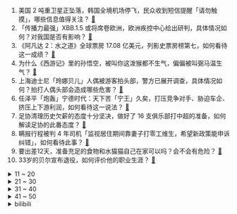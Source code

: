 1. 美国 2 吨重卫星正坠落，韩国全境机场停飞，民众收到短信提醒「请勿触摸」，哪些信息值得关注？ [:link:](https://www.zhihu.com/question/577681285)
2. 「传播力最强」XBB.1.5 或将席卷欧洲，欧洲疾控中心给出研判，具体情况如何？对我国是否有影响？ [:link:](https://www.zhihu.com/question/577305031)
3. 《阿凡达 2：水之道》全球票房 17.08 亿美元，列影史票房榜第七，如何看待这一成绩？ [:link:](https://www.zhihu.com/question/577095892)
4. 为什么《西游记》里的孙悟空，被叫你这泼猴都不生气，偏偏被叫弼马温生气？ [:link:](https://www.zhihu.com/question/569368469)
5. 上海迪士尼「玲娜贝儿」人偶被游客拍头部，警方已展开调查，具体情况如何？拍打人偶头部会造成哪些危害？ [:link:](https://www.zhihu.com/question/577503136)
6. 任泽平「炮轰」宁德时代：天下苦「宁王」久矣，打压竞争对手、胁迫车企、挤压上下游利润，如何看待这一说法？ [:link:](https://www.zhihu.com/question/577697687)
7. 足协清理历史欠薪的态度十分坚决，做好了 16 支俱乐部打中超的准备，如何解读足协的此番态度？ [:link:](https://www.zhihu.com/question/577485578)
8. 瞒报行程被判 4 年司机「监视居住期间靠妻子打零工维生，希望新政策能申诉纠错」，如何看待此事？ [:link:](https://www.zhihu.com/question/577656058)
9. 要出差12天，准备充足的食物和水猫猫自己在家可以吗？会不会有危险？ [:link:](https://www.zhihu.com/question/56685153)
10. 33岁的贝尔宣布退役，如何评价他的职业生涯？ [:link:](https://www.zhihu.com/question/577742551)
<details>
<summary>11 ~ 20</summary>

11. 扬州通报网传领导干部作风问题，已成立专项核查组，哪些信息值得关注？ [:link:](https://www.zhihu.com/question/577652846)
12. 《三体·黑暗森林》中罗辑的湖畔住宅真的存在吗？最接近的地方是哪？ [:link:](https://www.zhihu.com/question/19896798)
13. 为什么现在见不到棉花做的袄子了？ [:link:](https://www.zhihu.com/question/573500389)
14. nature和science的论文为什么都是结果在前方法在后？ [:link:](https://www.zhihu.com/question/565911168)
15. C 罗利雅得胜利首秀对阵巴黎的比赛将于 1 月 20 日进行，对于这场比赛你有哪些期待？ [:link:](https://www.zhihu.com/question/577653960)
16. 胡锡进认为中国缺少麦卡锡、佩洛西等人的对应角色，「缺几只能够狠咬美国的『鹰』」，如何看待这一观点？ [:link:](https://www.zhihu.com/question/577662626)
17. 南京一爱马仕店开业请道士做法，商场回应「是正常操作流程，此为中华民族传统」，如何看待此事？ [:link:](https://www.zhihu.com/question/577677671)
18. 山西五台县女子去世后有 4 针新冠疫苗记录，官方回应「乡卫生院院长被撤职」，哪些信息值得关注？ [:link:](https://www.zhihu.com/question/577495734)
19. 为什么开机键不放在鼠标上？ [:link:](https://www.zhihu.com/question/574964800)
20. 女子晒 6 本结婚证 4 本离婚证，与老公 5 年离 3 次结 2 次，如何看待此事？ [:link:](https://www.zhihu.com/question/577651844)
</details>
<details>
<summary>21 ~ 30</summary>

21. 如何穿出最近流行的 Old Money 老钱风？这种风格到底「贵」在哪儿？ [:link:](https://www.zhihu.com/question/566799507)
22. 英国消息称安全部门从英公务用车中发现中国跟踪设备，我使馆「纯属捏造」，真相是什么？有哪些信息值得关注？ [:link:](https://www.zhihu.com/question/577640858)
23. 为什么很多家长教孩子都会逐渐变得暴躁？如何从心理学角度分析？ [:link:](https://www.zhihu.com/question/576878949)
24. 怎么理解原神中“磨损”的概念？ [:link:](https://www.zhihu.com/question/457549990)
25. 看书和听书你选哪个？ [:link:](https://www.zhihu.com/question/570273661)
26. 如何记住吉他指板每个位置代表的音符？ [:link:](https://www.zhihu.com/question/350769241)
27. 探望新生儿送什么礼物？ [:link:](https://www.zhihu.com/question/576483597)
28. 有没有什么很好的科研作图软件？ [:link:](https://www.zhihu.com/question/424778002)
29. 有哪些在新年可以孝敬父母或送给长辈的满分礼物？ [:link:](https://www.zhihu.com/question/572319217)
30. 电商这条路好走吗？ [:link:](https://www.zhihu.com/question/438911989)
</details>
<details>
<summary>31 ~ 40</summary>

31. 有哪些给年轻女孩的忠告？ [:link:](https://www.zhihu.com/question/298768074)
32. 为什么现在年轻人攒不到钱？ [:link:](https://www.zhihu.com/question/570015449)
33. 人民币汇率重回 6.8 ，2023 年汇率未来走势可能是什么样的？ [:link:](https://www.zhihu.com/question/576904812)
34. 《中国奇谭》能不能算是中国版的《爱死机》？ [:link:](https://www.zhihu.com/question/576972802)
35. 春节期间选择出境游需要注意些什么？ [:link:](https://www.zhihu.com/question/575475646)
36. 东部战区位台岛周边海空域实战化演练，外交部称旨在检验部队联合作战能力，有哪些信息值得关注？ [:link:](https://www.zhihu.com/question/577640906)
37. 网友自述入境韩国「被挂黄牌，像罪犯般被拉走，几十个记者围着拍」，如何看待此事？ [:link:](https://www.zhihu.com/question/577645568)
38. 年货节有什么好的礼物送给长辈？ [:link:](https://www.zhihu.com/question/511359111)
39. 《西游记》中有一幕，唐僧洗澡为什么水面会有五颜六色的光？ [:link:](https://www.zhihu.com/question/576472636)
40. 巴西首都发生示威者冲闯总统府事件，中国驻巴西使馆提醒当地中国公民加强安全防范，目前态势如何？ [:link:](https://www.zhihu.com/question/577659531)
</details>
<details>
<summary>41 ~ 50</summary>

41. 有人认为吃临期食品不是因为穷，而是一种更聪明的生活方式，如何界定临期？为什么临期产品开始吸引年轻人？ [:link:](https://www.zhihu.com/question/577648356)
42. 四川一地再现工人用脚踩「土坑酸菜」，网友称「类似情况真的很多」，相关卫生安全问题如何才能根治？ [:link:](https://www.zhihu.com/question/577319639)
43. 如何才能改变利己思想，发自内心地保持善良呢？ [:link:](https://www.zhihu.com/question/576698980)
44. 《未定事件簿》活动「故城黎明的回响」的战损卡面你有何看法？ [:link:](https://www.zhihu.com/question/577116142)
45. 为什么都觉得rtx4070ti性价比低呢？ [:link:](https://www.zhihu.com/question/577037716)
46. 你从老一辈那里听过哪些规则怪谈，能写出什么样的故事？ [:link:](https://www.zhihu.com/question/577130119)
47. 如何评价《海贼王》的和之国篇？ [:link:](https://www.zhihu.com/question/367665687)
48. 新手该怎么买基金? [:link:](https://www.zhihu.com/question/442405132)
49. 非广西本土人是如何看待螺蛳粉的？ [:link:](https://www.zhihu.com/question/342756076)
50. 你对2023年的科技领域有哪些期待？有哪些细分板块会有进步？ [:link:](https://www.zhihu.com/question/577288891)
</details><details>
<summary>bilibili</summary>

1. 挑战全网最敷衍求婚！竟然成功了... [:link:](//www.bilibili.com/video/BV1p24y1e7bC)
2. 翻盘！竟然是谁都想不到的结果！！！ [:link:](//www.bilibili.com/video/BV1NG4y1j78a)
3. 本来挺喜欢天线宝宝的... [:link:](//www.bilibili.com/video/BV1M8411K7K6)
4. 这是什么离谱的操作啊！！ [:link:](//www.bilibili.com/video/BV19g411W7AU)
5. 被偶像拥抱是什么体验？？ [:link:](//www.bilibili.com/video/BV1pg411s7Vo)
6. 试吃全世界最臭食物！冰岛鲨鱼肉！比鲱鱼罐头还臭几十倍 [:link:](//www.bilibili.com/video/BV1t24y1e73u)
7. “这个视频只能看一眼” [:link:](//www.bilibili.com/video/BV198411N7LG)
8. 《未定事件簿》「故城黎明的回响」活动PV：天地盟誓，人间为谁春 [:link:](//www.bilibili.com/video/BV1Z24y1Y7zP)
9. 上海.春和面馆  厨子探店¥100？ [:link:](//www.bilibili.com/video/BV1hP4y1e7Hh)
10. 春晚小品预测：《治 脑 病》 [:link:](//www.bilibili.com/video/BV1J24y1e73u)
<details>
<summary>11 ~ 20</summary>

11. 《原神》角色演示-「伐难：净水之力」 [:link:](//www.bilibili.com/video/BV1PG4y1j7Cb)
12. 不同类型的人被骂时的反应 [:link:](//www.bilibili.com/video/BV1D14y1g7ZJ)
13. 从五年级到高四，六分钟看完近十年的绘画成长史 [:link:](//www.bilibili.com/video/BV1ER4y1m7Yr)
14. 第一次在兄弟面前展示才艺 [:link:](//www.bilibili.com/video/BV1ND4y1L7rS)
15. 感觉这套玩意会被成年人抢来玩，我就是那个成年人 [:link:](//www.bilibili.com/video/BV1n24y1e7cg)
16. 【原神/愚人众】⚡是我等不惧磨损，亦不畏天罚加身⚡ [:link:](//www.bilibili.com/video/BV1Z8411E74y)
17. 做了个炸蛋，好吃到不行！ [:link:](//www.bilibili.com/video/BV1G3411U7Ux)
18. 【含梗过多】✨阳✨光✨开✨朗✨大✨男✨孩✨儿✨ [:link:](//www.bilibili.com/video/BV1tA411f7jY)
19. 禁止套娃！ [:link:](//www.bilibili.com/video/BV1g14y137nr)
20. 你们再这么搞，这可能是最后一期粉丝开箱了 [:link:](//www.bilibili.com/video/BV15G4y1y7q7)
</details>
<details>
<summary>21 ~ 30</summary>

21. 原神官方背着你，在欧美玩得有多花？ [:link:](//www.bilibili.com/video/BV1r84y1a7Cj)
22. 【隔空喊话bot】【投稿】厕呐！匿名已是我最大礼仪，你痛我就开心！【狐狸座/狸声本家】 [:link:](//www.bilibili.com/video/BV12G4y1L7Xm)
23. 没来过这家店的都是学渣吧？我童年里全世界最好吃的店！ [:link:](//www.bilibili.com/video/BV1iW4y1G7Sx)
24. 《原神》3.4版本PV：「磬弦奏华夜」 [:link:](//www.bilibili.com/video/BV1fR4y127PT)
25. 群青 [:link:](//www.bilibili.com/video/BV1q3411m7ZT)
26. 《明日方舟》SideStory「登临意」活动宣传PV [:link:](//www.bilibili.com/video/BV1ee4y137g3)
27. [Choreography Video] SEVENTEEN - DON QUIXOTE [:link:](//www.bilibili.com/video/BV14W4y1G7k4)
28. 大炮：坏了，原来我才是多余的！ [:link:](//www.bilibili.com/video/BV1H3411m7gu)
29. 王冰冰的街头实验 [:link:](//www.bilibili.com/video/BV1nM411h7xG)
30. 当游戏「每过30秒」都会丧心病狂的制裁玩家？？！ [:link:](//www.bilibili.com/video/BV12G4y1w7pi)
</details>
<details>
<summary>31 ~ 40</summary>

31. 耗时6个月，我画出了大家期待的石之海结局！（没有刀子！） [:link:](//www.bilibili.com/video/BV1cG4y1L7do)
32. 2022年度总结 [:link:](//www.bilibili.com/video/BV1he4y1G7hW)
33. 谁能拒绝来一首水着芭芭拉呢？💙 [:link:](//www.bilibili.com/video/BV1yR4y1m7cd)
34. 这一定就是原片吧9 [:link:](//www.bilibili.com/video/BV1c3411Q7XH)
35. 当我跟老公说想玩点复古的。。。 [:link:](//www.bilibili.com/video/BV1vG4y127Sg)
36. 爆笑整蛊！我把同事整的再也不敢摸鱼了！ [:link:](//www.bilibili.com/video/BV1H8411K7xB)
37. B站的朋友们大家好，张女士来啦！ [:link:](//www.bilibili.com/video/BV1n8411K7jd)
38. 花30万只涨了3000粉，是什么感受？痛~太痛了~ [:link:](//www.bilibili.com/video/BV1wG4y1j7Vs)
39. 为“百大观众”颁奖？？？ [:link:](//www.bilibili.com/video/BV14G4y127Lk)
40. 真心建议各位3.4千万不要去抽魈！！！ [:link:](//www.bilibili.com/video/BV1yD4y1V7eF)
</details>
<details>
<summary>41 ~ 50</summary>

41. 上海580自助餐鱼子酱随便吃？仨战士笑了 [:link:](//www.bilibili.com/video/BV1Jd4y1E756)
42. 全网首发！直升机炮手打起来是什么体验！？ [:link:](//www.bilibili.com/video/BV16R4y117QG)
43. 别慌，妈妈会出手【国际尬聊】 [:link:](//www.bilibili.com/video/BV1j3411S7Yh)
44. 【TF家族】《一起去做的N件事》第十二件事：一起放慢节奏吧 [:link:](//www.bilibili.com/video/BV1qP411F7PH)
45. 战双2023新春会：岁雪同行 [:link:](//www.bilibili.com/video/BV1V14y1g7hv)
46. 新概念“不知道” [:link:](//www.bilibili.com/video/BV1fG4y1L7d6)
47. 冬季骑行吉林，雪夜借宿脏乱工棚，活着或许不需要太多，简单更快乐 [:link:](//www.bilibili.com/video/BV1bv4y1q7UH)
48. 网红穿高级定制被群嘲？设计再丑明星也抢着穿？高级定制真的遥不可及吗？ [:link:](//www.bilibili.com/video/BV1oP4y1e7UM)
49. “波奇酱：就 你 整 天 呐 呐 呐 呐 哦 哦 哦 ~” [:link:](//www.bilibili.com/video/BV1Fx4y1G7fJ)
50. 《原神》3.4版本前瞻直播大伟哥发病集 [:link:](//www.bilibili.com/video/BV1jv4y1v7gU)
</details>
<details>
<summary>51 ~ 60</summary>

51. 张主任：青铜局里怎么混进来个王者 [:link:](//www.bilibili.com/video/BV1CK41127rV)
52. 相 癌 相 杀 [:link:](//www.bilibili.com/video/BV1gA411Z75B)
53. 为什么恢复设计得越来越简单了？ [:link:](//www.bilibili.com/video/BV1XD4y1V7RS)
54. 小黑有当领头犬的资质，有野性的呼唤那味了 [:link:](//www.bilibili.com/video/BV1pv4y1q7zj)
55. 简单唱一首 [:link:](//www.bilibili.com/video/BV1Bg411W73k)
56. 当你在畸变长时间不打怪......... [:link:](//www.bilibili.com/video/BV1pW4y1G7rZ)
57. 芬兰家人跨年夜爆辣火锅狂欢全家狂喜！体验手抓饼出摊儿笑疯了！爆炒蛏子蒜蓉小龙虾好吃到直飙中文！ [:link:](//www.bilibili.com/video/BV1c24y1e7WW)
58. 大家不要误会啊，我没有🐑，我只是单纯想睡两天！ [:link:](//www.bilibili.com/video/BV1YG4y1L7Ao)
59. 祝 你 飞 起 来 [:link:](//www.bilibili.com/video/BV1t24y1e7K4)
60. 一年一度 催婚实录 [:link:](//www.bilibili.com/video/BV1g8411K7Re)
</details>
<details>
<summary>61 ~ 70</summary>

61. 好上头，再来亿遍 [:link:](//www.bilibili.com/video/BV148411K7NL)
62. 我，周树人，努力活成一个人，并向人间喊了一声“别跪着了！” [:link:](//www.bilibili.com/video/BV1W14y1G741)
63. 《当我过年和亲戚对线时》 [:link:](//www.bilibili.com/video/BV1Rx4y1374s)
64. 等了三年，男朋友终于变成帅哥了！！！ [:link:](//www.bilibili.com/video/BV1BR4y1m715)
65. 2022年终回顾！ [:link:](//www.bilibili.com/video/BV1XR4y1m7C2)
66. 介猴卖吗？ [:link:](//www.bilibili.com/video/BV1CD4y1V7eS)
67. 【明日方舟】剿灭“实验基地机库”挂机攻略！摆完挂机的愉悦攻略！ |魔法Zc目录 明日方舟 [:link:](//www.bilibili.com/video/BV12G4y1y7mZ)
68. 这杯，敬60级！ [:link:](//www.bilibili.com/video/BV1jP411F7BF)
69. 手绘305张！在纸上看电锯人 [:link:](//www.bilibili.com/video/BV1H14y137zE)
70. 【实验基地机库400杀】摆完挂机 简单好抄 [:link:](//www.bilibili.com/video/BV15Y411y78M)
</details>
<details>
<summary>71 ~ 80</summary>

71. 烈绽宗神子—托马传 [:link:](//www.bilibili.com/video/BV1t24y1e7cb)
72. 一笔一墨一幅画，一朝一暮一人生 [:link:](//www.bilibili.com/video/BV1T84y1e7se)
73. 又菜又爱玩，最强大脑我们来了！ [:link:](//www.bilibili.com/video/BV1Gx4y1G7zS)
74. 下一个是谁花絮篇！看他们玩的很开心，太好笑了！ [:link:](//www.bilibili.com/video/BV1k84y1a7sT)
75. 本来以为是空军或者消防员，没想到会是一位隐姓埋名的缉毒警察 致敬！ [:link:](//www.bilibili.com/video/BV1pW4y1G7GA)
76. 一口气看完猪猪侠之变身小英雄，全程无尿点！ [:link:](//www.bilibili.com/video/BV1Ad4y1E7Vv)
77. 农村榨油厂出来的油，尽量不要吃？  鉴定网络热门食品相关知识 3 [:link:](//www.bilibili.com/video/BV1Ng411s7pk)
78. 【STN快报第七季01】水晶动力要做迄今为止最大的古墓丽影 [:link:](//www.bilibili.com/video/BV1xD4y157FA)
79. 断更时长6年，全网粉丝千万！小本究竟有着怎样的魅力？【人物志】 [:link:](//www.bilibili.com/video/BV1Fv4y1q7mG)
80. 一起从头错到尾的空难 ，最终飞机燃油耗尽坠毁，网友：哪怕中间对一次也行啊！ [:link:](//www.bilibili.com/video/BV1dg411W7rM)
</details>
<details>
<summary>81 ~ 90</summary>

81. 在一声声老婆中逐渐迷失 [:link:](//www.bilibili.com/video/BV1124y1e7CK)
82. 花20天时间把一只鸡浓缩成一碗面！据说这碗面的配方值一百两？ [:link:](//www.bilibili.com/video/BV1BD4y1V7Mk)
83. 《日 常 视 频》 [:link:](//www.bilibili.com/video/BV1fx4y137f1)
84. 一小份能卖到1680元的驼峰，会是什么味道？靓仔尝试过后竟表示值得一试 [:link:](//www.bilibili.com/video/BV1MP4y1C7on)
85. “猫：看好了，我只演示一遍” [:link:](//www.bilibili.com/video/BV1n3411S7tS)
86. 第一次带俄罗斯媳妇回村见父母 看见热情的奶奶 哒莎感动哭了 [:link:](//www.bilibili.com/video/BV16G4y1273L)
87. 世界上最差的up主和她消失的整整345天 [:link:](//www.bilibili.com/video/BV1uG4y1L7dN)
88. 李信：这把高端局！ [:link:](//www.bilibili.com/video/BV143411m7ya)
89. 2-16是什么梗【梗指南】 [:link:](//www.bilibili.com/video/BV1yK411y7Ss)
90. 女人出门必须要有一个像样的包，就像男人要有一双像样的皮鞋！ [:link:](//www.bilibili.com/video/BV13G4y127fS)
</details>
<details>
<summary>91 ~ 100</summary>

91. 金色大厅交响乐演奏【One Last Kiss】（迫真） [:link:](//www.bilibili.com/video/BV1yD4y1V7EN)
92. 松鼠：空投掉脸上了 [:link:](//www.bilibili.com/video/BV1c44y1R77f)
93. 刚阳康，挑战唱最近超火的《群青》会唱成什么样？ [:link:](//www.bilibili.com/video/BV1VM411a7ec)
94. 啥店这么嚣张？敢自称“牛排之王”！2300一块牛排吓坏小伙…… [:link:](//www.bilibili.com/video/BV1WA411f7Af)
95. 胡堂主你在干什么啊！ [:link:](//www.bilibili.com/video/BV1yD4y1V7Rw)
96. 艾尔海森强度如何？胡桃夜兰怎么抽最赚？原神3.4胡桃夜兰艾尔海森魈瑶瑶前瞻抽卡推荐，附带无文案胡桃攻略。【原神卡池建议】 [:link:](//www.bilibili.com/video/BV1U8411K7W6)
97. 愿所有的毛孩子都能被温柔以待 [:link:](//www.bilibili.com/video/BV1684y1a7y1)
98. 【互动视频】穿山甲的命运究竟会如何？结局由你来定！ 多结局/互动 (底特律：送鸡汤互动视频版) [:link:](//www.bilibili.com/video/BV1Ad4y1E7B1)
99. 退圈才敢说！前练习生现身说法之练习生知道自己尬吗？ [:link:](//www.bilibili.com/video/BV1FM411Y73z)
100. 人在极度愤怒的情况下能即兴什么东西出来 [:link:](//www.bilibili.com/video/BV1nG4y1L7Ng)
</details></details>
